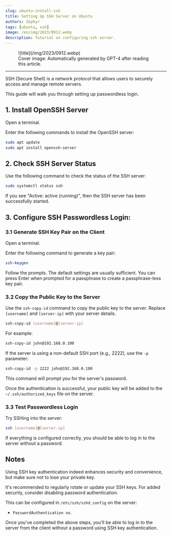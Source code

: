 ```yaml
---
slug: ubuntu-install-ssh
title: Setting Up SSH Server on Ubuntu
authors: Zephyr
tags: [ubuntu, ssh]
image: /en/img/2023/0912.webp
description: Tutorial on configuring ssh server.
---
```


<figure>
![title](/img/2023/0912.webp)
<figcaption>Cover image: Automatically generated by GPT-4 after reading this article.</figcaption>
</figure>

---

SSH (Secure Shell) is a network protocol that allows users to securely access and manage remote servers.

This guide will walk you through setting up passwordless login.

## 1. Install OpenSSH Server

Open a terminal.

Enter the following commands to install the OpenSSH server:

```bash
sudo apt update
sudo apt install openssh-server
```

## 2. Check SSH Server Status

Use the following command to check the status of the SSH server:

```bash
sudo systemctl status ssh
```

If you see "Active: active (running)", then the SSH server has been successfully started.

## 3. Configure SSH Passwordless Login:

### 3.1 Generate SSH Key Pair on the Client

Open a terminal.

Enter the following command to generate a key pair:

```bash
ssh-keygen
```

Follow the prompts. The default settings are usually sufficient. You can press Enter when prompted for a passphrase to create a passphrase-less key pair.

### 3.2 Copy the Public Key to the Server

Use the `ssh-copy-id` command to copy the public key to the server. Replace `[username]` and `[server-ip]` with your server details.

```bash
ssh-copy-id [username]@[server-ip]
```

For example:

```bash
ssh-copy-id john@192.168.0.100
```

If the server is using a non-default SSH port (e.g., 2222), use the `-p` parameter:

```bash
ssh-copy-id -p 2222 john@192.168.0.100
```

This command will prompt you for the server's password.

Once the authentication is successful, your public key will be added to the `~/.ssh/authorized_keys` file on the server.

### 3.3 Test Passwordless Login

Try SSHing into the server:

```bash
ssh [username]@[server-ip]
```

If everything is configured correctly, you should be able to log in to the server without a password.

## Notes

Using SSH key authentication indeed enhances security and convenience, but make sure not to lose your private key.

It's recommended to regularly rotate or update your SSH keys. For added security, consider disabling password authentication.

This can be configured in `/etc/ssh/sshd_config` on the server:

- `PasswordAuthentication no`.

Once you've completed the above steps, you'll be able to log in to the server from the client without a password using SSH key authentication.

